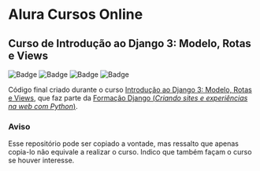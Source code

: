 # Alura Cursos Online
## Curso de Introdução ao Django 3: Modelo, Rotas e Views
![Badge](https://img.shields.io/static/v1?label=Python&message=3.9&color=blue&style=flat&logo=PYTHON) ![Badge](https://img.shields.io/static/v1?label=Django&message=framework&color=green&style=flat&logo=Django) ![Badge](https://img.shields.io/static/v1?label=PostgreSQL&message=database&color=blue&style=flat&logo=POSTGRESQL) ![Badge](https://img.shields.io/static/v1?label=Status&message=completo&color=brightgreen&style=flat)

Código final criado durante o curso [Introdução ao Django 3: Modelo, Rotas e Views](https://cursos.alura.com.br/course/fundamentos-django-2), que faz parte da [Formação Django (_Criando sites e experiências na web com Python_)](https://cursos.alura.com.br/formacao-django).

### Aviso
Esse repositório pode ser copiado a vontade, mas ressalto que apenas copia-lo não equivale a realizar o curso. Indico que também façam o curso se houver interesse.
